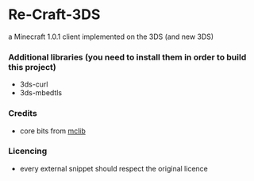 # Re-Craft-3DS
a Minecraft 1.0.1 client implemented on the 3DS (and new 3DS)

### Additional libraries (you need to install them in order to build this project)

- 3ds-curl 
- 3ds-mbedtls

### Credits

- core bits from [mclib](https://github.com/plushmonkey/mclib)

### Licencing
- every external snippet should respect the original licence